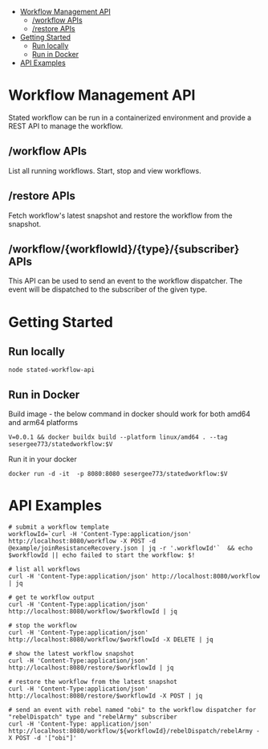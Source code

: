 <!-- TOC -->
* [Workflow Management API](#workflow-management-api)
  * [/workflow APIs](#workflow-apis)
  * [/restore APIs](#restore-apis)
* [Getting Started](#getting-started)
  * [Run locally](#run-locally)
  * [Run in Docker](#run-in-docker)
* [API Examples](#api-examples)
<!-- TOC -->

# Workflow Management API
Stated workflow can be run in a containerized environment and provide a REST API to manage the workflow.

## /workflow APIs
List all running workflows. Start, stop and view workflows. 

## /restore APIs
Fetch workflow's latest snapshot and restore the workflow from the snapshot.

## /workflow/{workflowId}/{type}/{subscriber} APIs
This API can be used to send an event to the workflow dispatcher. The event will be dispatched to the subscriber of the 
given type.

# Getting Started
## Run locally
```shell
node stated-workflow-api
```
## Run in Docker
Build image - the below command in docker should work for both amd64 and arm64 platforms
```shell
V=0.0.1 && docker buildx build --platform linux/amd64 . --tag sesergee773/statedworkflow:$V
```
Run it in your docker 
```shell
docker run -d -it  -p 8080:8080 sesergee773/statedworkflow:$V
```

# API Examples

```shell
# submit a workflow template
workflowId=`curl -H 'Content-Type:application/json' http://localhost:8080/workflow -X POST -d @example/joinResistanceRecovery.json | jq -r '.workflowId'`  && echo $workflowId || echo failed to start the workflow: $!
```

```shell
# list all workflows
curl -H 'Content-Type:application/json' http://localhost:8080/workflow | jq
```

```shell
# get te workflow output
curl -H 'Content-Type:application/json' http://localhost:8080/workflow/$workflowId | jq
```

```shell
# stop the workflow 
curl -H 'Content-Type:application/json' http://localhost:8080/workflow/$workflowId -X DELETE | jq
```

```shell
# show the latest workflow snapshot
curl -H 'Content-Type:application/json' http://localhost:8080/restore/$workflowId | jq
```

```shell
# restore the workflow from the latest snapshot
curl -H 'Content-Type:application/json' http://localhost:8080/restore/$workflowId -X POST | jq
```

```shell
# send an event with rebel named "obi" to the workflow dispatcher for "rebelDispatch" type and "rebelArmy" subscriber
curl -H 'Content-Type: application/json' http://localhost:8080/workflow/${workflowId}/rebelDispatch/rebelArmy -X POST -d '["obi"]'
```

